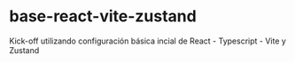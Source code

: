 # base-react-vite-zustand
Kick-off utilizando configuración básica incial de React - Typescript - Vite y Zustand
